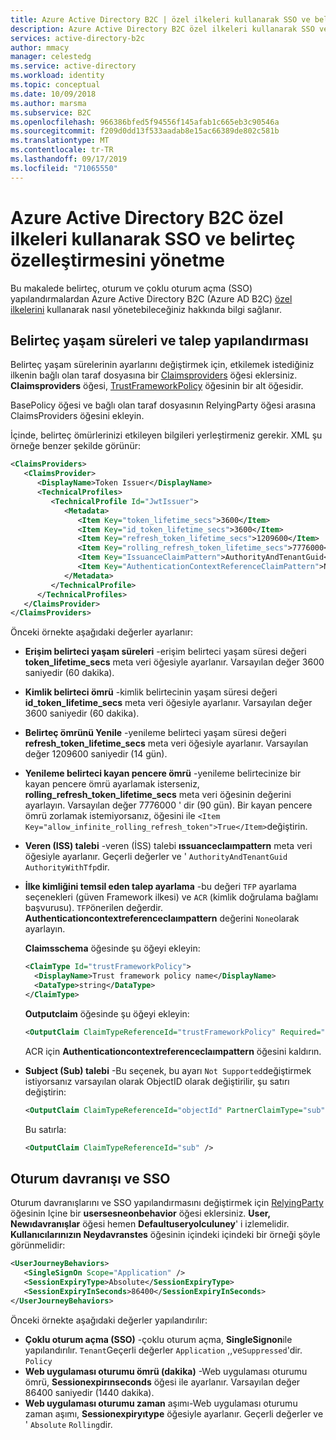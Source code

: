 ```yaml
---
title: Azure Active Directory B2C | özel ilkeleri kullanarak SSO ve belirteç özelleştirmesini yönetme | Microsoft Docs
description: Azure Active Directory B2C özel ilkeleri kullanarak SSO ve belirteç özelleştirmeyi yönetme hakkında bilgi edinin.
services: active-directory-b2c
author: mmacy
manager: celestedg
ms.service: active-directory
ms.workload: identity
ms.topic: conceptual
ms.date: 10/09/2018
ms.author: marsma
ms.subservice: B2C
ms.openlocfilehash: 966386bfed5f94556f145afab1c665eb3c90546a
ms.sourcegitcommit: f209d0dd13f533aadab8e15ac66389de802c581b
ms.translationtype: MT
ms.contentlocale: tr-TR
ms.lasthandoff: 09/17/2019
ms.locfileid: "71065550"
---
```

# <a name="manage-sso-and-token-customization-using-custom-policies-in-azure-active-directory-b2c"></a>Azure Active Directory B2C özel ilkeleri kullanarak SSO ve belirteç özelleştirmesini yönetme

Bu makalede belirteç, oturum ve çoklu oturum açma (SSO) yapılandırmalardan Azure Active Directory B2C (Azure AD B2C) [özel ilkelerini](active-directory-b2c-overview-custom.md) kullanarak nasıl yönetebileceğiniz hakkında bilgi sağlanır.

## <a name="token-lifetimes-and-claims-configuration"></a>Belirteç yaşam süreleri ve talep yapılandırması

Belirteç yaşam sürelerinin ayarlarını değiştirmek için, etkilemek istediğiniz ilkenin bağlı olan taraf dosyasına bir [Claimsproviders](claimsproviders.md) öğesi eklersiniz.  **Claimsproviders** öğesi, [TrustFrameworkPolicy](trustframeworkpolicy.md) öğesinin bir alt öğesidir.

BasePolicy öğesi ve bağlı olan taraf dosyasının RelyingParty öğesi arasına ClaimsProviders öğesini ekleyin.

İçinde, belirteç ömürlerinizi etkileyen bilgileri yerleştirmeniz gerekir. XML şu örneğe benzer şekilde görünür:

```XML
<ClaimsProviders>
   <ClaimsProvider>
      <DisplayName>Token Issuer</DisplayName>
      <TechnicalProfiles>
         <TechnicalProfile Id="JwtIssuer">
            <Metadata>
               <Item Key="token_lifetime_secs">3600</Item>
               <Item Key="id_token_lifetime_secs">3600</Item>
               <Item Key="refresh_token_lifetime_secs">1209600</Item>
               <Item Key="rolling_refresh_token_lifetime_secs">7776000</Item>
               <Item Key="IssuanceClaimPattern">AuthorityAndTenantGuid</Item>
               <Item Key="AuthenticationContextReferenceClaimPattern">None</Item>
            </Metadata>
         </TechnicalProfile>
      </TechnicalProfiles>
   </ClaimsProvider>
</ClaimsProviders>
```

Önceki örnekte aşağıdaki değerler ayarlanır:

- **Erişim belirteci yaşam süreleri** -erişim belirteci yaşam süresi değeri **token_lifetime_secs** meta veri öğesiyle ayarlanır. Varsayılan değer 3600 saniyedir (60 dakika).
- **Kimlik belirteci ömrü** -kimlik belirtecinin yaşam süresi değeri **id_token_lifetime_secs** meta veri öğesiyle ayarlanır. Varsayılan değer 3600 saniyedir (60 dakika).
- **Belirteç ömrünü Yenile** -yenileme belirteci yaşam süresi değeri **refresh_token_lifetime_secs** meta veri öğesiyle ayarlanır. Varsayılan değer 1209600 saniyedir (14 gün).
- **Yenileme belirteci kayan pencere ömrü** -yenileme belirtecinize bir kayan pencere ömrü ayarlamak isterseniz, **rolling_refresh_token_lifetime_secs** meta veri öğesinin değerini ayarlayın. Varsayılan değer 7776000 ' dir (90 gün). Bir kayan pencere ömrü zorlamak istemiyorsanız, öğesini ile `<Item Key="allow_infinite_rolling_refresh_token">True</Item>`değiştirin.
- **Veren (ISS) talebi** -veren (İSS) talebi **ıssuanceclaımpattern** meta veri öğesiyle ayarlanır. Geçerli değerler ve ' `AuthorityAndTenantGuid` `AuthorityWithTfp`dir.
- **İlke kimliğini temsil eden talep ayarlama** -bu değeri `TFP` ayarlama seçenekleri (güven Framework ilkesi) ve `ACR` (kimlik doğrulama bağlamı başvurusu). `TFP`önerilen değerdir. **Authenticationcontextreferenceclaımpattern** değerini `None`olarak ayarlayın.

    **Claimsschema** öğesinde şu öğeyi ekleyin:

    ```XML
    <ClaimType Id="trustFrameworkPolicy">
      <DisplayName>Trust framework policy name</DisplayName>
      <DataType>string</DataType>
    </ClaimType>
    ```

    **Outputclaim** öğesinde şu öğeyi ekleyin:

    ```XML
    <OutputClaim ClaimTypeReferenceId="trustFrameworkPolicy" Required="true" DefaultValue="{policy}" />
    ```

    ACR için **Authenticationcontextreferenceclaımpattern** öğesini kaldırın.

- **Subject (Sub) talebi** -Bu seçenek, bu ayarı `Not Supported`değiştirmek istiyorsanız varsayılan olarak ObjectID olarak değiştirilir, şu satırı değiştirin:

    ```XML
    <OutputClaim ClaimTypeReferenceId="objectId" PartnerClaimType="sub" />
    ```

    Bu satırla:

    ```XML
    <OutputClaim ClaimTypeReferenceId="sub" />
    ```

## <a name="session-behavior-and-sso"></a>Oturum davranışı ve SSO

Oturum davranışlarını ve SSO yapılandırmasını değiştirmek için [RelyingParty](relyingparty.md) öğesinin Içine bir **usersesneonbehavior** öğesi eklersiniz.  **User, Newıdavranışlar** öğesi hemen **Defaultuseryolculuney**' i izlemelidir. **Kullanıcılarınızın Neydavranstes** öğesinin içindeki içindeki bir örneği şöyle görünmelidir:

```XML
<UserJourneyBehaviors>
   <SingleSignOn Scope="Application" />
   <SessionExpiryType>Absolute</SessionExpiryType>
   <SessionExpiryInSeconds>86400</SessionExpiryInSeconds>
</UserJourneyBehaviors>
```

Önceki örnekte aşağıdaki değerler yapılandırılır:

- **Çoklu oturum açma (SSO)** -çoklu oturum açma, **SingleSignon**ile yapılandırılır. `Tenant`Geçerli değerler `Application` ,,ve`Suppressed`'dir. `Policy`
- **Web uygulaması oturumu ömrü (dakika)** -Web uygulaması oturumu ömrü, **Sessionexpirınseconds** öğesi ile ayarlanır. Varsayılan değer 86400 saniyedir (1440 dakika).
- **Web uygulaması oturumu zaman** aşımı-Web uygulaması oturumu zaman aşımı, **Sessionexpiryıtype** öğesiyle ayarlanır. Geçerli değerler ve ' `Absolute` `Rolling`dir.
